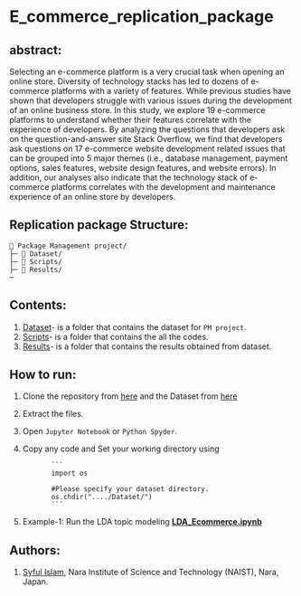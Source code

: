 # E_commerce_replication_package

## abstract:
Selecting an e-commerce platform is a very crucial task when opening an online store.
Diversity of technology stacks has led to dozens of e-commerce platforms with a variety of features. 
While previous studies have shown that developers struggle with various issues during the development of an online business store. 
In this study, we explore 19 e-commerce platforms to understand whether their features correlate with the experience of developers. 
By analyzing the questions that developers ask on the question-and-answer site Stack Overflow, we find that developers ask questions on 17 e-commerce website development related issues that can be grouped into 5 major themes (i.e., database management, payment options, sales features, website design features, and website errors). 
In addition, our analyses also indicate that the technology stack of e-commerce platforms correlates with the development and maintenance experience of an online store by developers.

## Replication package Structure:
```
📁 Package Management project/
├─ 📁 Dataset/
├─ 📁 Scripts/ 
├─ 📁 Results/
─
```
## Contents:
  1. [Dataset](https://github.com/syful-is/E_commerce_replication_package/tree/main/Dataset)- is a folder that contains the dataset for `PM project`.
  2. [Scripts](https://github.com/syful-is/E_commerce_replication_package/tree/main/Scripts)- is a folder that contains the all the codes. 
  3. [Results](https://github.com/syful-is/E_commerce_replication_package/tree/main/Results)- is a folder that contains the results obtained from dataset.

## How to run:
  1. Clone the repository from [here](https://github.com/syful-is/E_commerce_replication_package.git) and the Dataset from [here](https://github.com/syful-is/E_commerce_replication_package/tree/main/Dataset)
  2. Extract the files.
  3. Open `Jupyter Notebook` or `Python Spyder`.
  4. Copy any code and Set your working directory using 
                
                ```
                import os
                
                #Please specify your dataset directory. 
                os.chdir("..../Dataset/")
                ```
  
  4. Example-1: Run the LDA topic modeling **[LDA_Ecommerce.ipynb](https://github.com/syful-is/E_commerce_replication_package/blob/main/Scripts/LDA_Ecommerce.ipynb)** 

## Authors:
1. [Syful Islam](https://syful-is.github.io/), Nara Institute of Science and Technology (NAIST), Nara, Japan.



